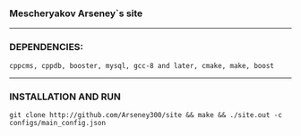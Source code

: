 ### Mescheryakov Arseney`s site
---
### DEPENDENCIES:

```cppcms, cppdb, booster, mysql, gcc-8 and later, cmake, make, boost```
    
---
### INSTALLATION AND RUN
```git clone http://github.com/Arseney300/site && make && ./site.out -c configs/main_config.json```
